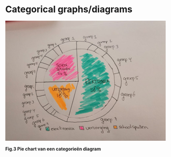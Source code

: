 # Categorical graphs/diagrams



![](../.gitbook/assets/whatsapp-image-2020-09-17-at-23.32.43-3-.jpeg)

**Fig.3 Pie chart van een categorieën diagram**

